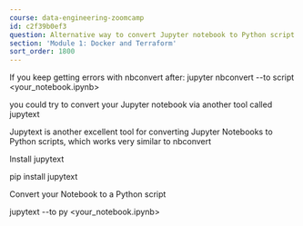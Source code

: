 ```yaml
---
course: data-engineering-zoomcamp
id: c2f39b0ef3
question: Alternative way to convert Jupyter notebook to Python script  (via jupytext)
section: 'Module 1: Docker and Terraform'
sort_order: 1800
---
```


If you keep getting errors with nbconvert after: jupyter nbconvert --to script <your_notebook.ipynb>

you could try to convert your Jupyter notebook via another tool called jupytext

Jupytext is another excellent tool for converting Jupyter Notebooks to Python scripts, which works very similar to nbconvert

Install jupytext

pip install jupytext

Convert your Notebook to a Python script

jupytext --to py <your_notebook.ipynb>

